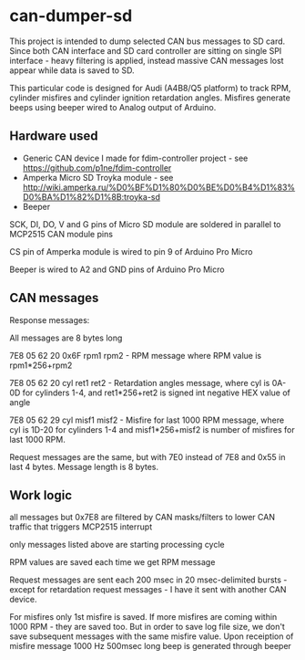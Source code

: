 # can-dumper-sd

This project is intended to dump selected CAN bus messages to SD card. Since both CAN interface and SD card controller are sitting on single SPI interface - heavy filtering is applied, instead massive CAN messages lost appear while data is saved to SD.

This particular code is designed for Audi (A4B8/Q5 platform) to track RPM, cylinder misfires and cylinder ignition retardation angles. Misfires generate beeps using beeper wired to Analog output of Arduino.

## Hardware used

* Generic CAN device I made for fdim-controller project - see https://github.com/p1ne/fdim-controller
* Amperka Micro SD Troyka module - see http://wiki.amperka.ru/%D0%BF%D1%80%D0%BE%D0%B4%D1%83%D0%BA%D1%82%D1%8B:troyka-sd
* Beeper

SCK, DI, DO, V and G pins of Micro SD module are soldered in parallel to MCP2515 CAN module pins

CS pin of Amperka module is wired to pin 9 of Arduino Pro Micro

Beeper is wired to A2 and GND pins of Arduino Pro Micro

## CAN messages

Response messages:

All messages are 8 bytes long

7E8 05 62 20 0x6F rpm1 rpm2 - RPM message where RPM value is rpm1*256+rpm2

7E8 05 62 20 cyl ret1 ret2 - Retardation angles message, where cyl is 0A-0D for cylinders 1-4, and ret1*256+ret2 is signed int negative HEX value of angle

7E8 05 62 29 cyl misf1 misf2 - Misfire for last 1000 RPM message, where cyl is 1D-20 for cylinders 1-4 and misf1*256+misf2 is number of misfires for last 1000 RPM.

Request messages are the same, but with 7E0 instead of 7E8 and 0x55 in last 4 bytes. Message length is 8 bytes.

## Work logic

all messages but 0x7E8 are filtered by CAN masks/filters to lower CAN traffic that triggers MCP2515 interrupt

only messages listed above are starting processing cycle

RPM values are saved each time we get RPM message

Request messages are sent each 200 msec in 20 msec-delimited bursts - except for retardation request messages - I have it sent with another CAN device.

For misfires only 1st misfire is saved. If more misfires are coming within 1000 RPM - they are saved too. But in order to save log file size, we don't save subsequent messages with the same misfire value. Upon receiption of misfire message 1000 Hz 500msec long beep is generated through beeper

